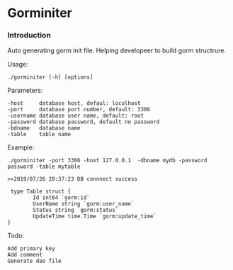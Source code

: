 # **Gorminiter**

### Introduction
Auto generating gorm init file. Helping developeer to build gorm structrure.

Usage: 

    ./gorminiter [-h] [options]


Parameters:

	-host	  database host, defaul: locolhost
	-port	  database port number, default: 3306
	-username database user name, default: root
	-password database password, default no password
	-bdname	  database name
	-table 	  table name

Example:
    
    ./gorminiter -port 3306 -host 127.0.0.1  -dbname mydb -password password -table mytable

    >>2019/07/26 20:37:23 DB connnect success

     type Table struct { 
            Id int64 `gorm:id` 
            UserName string `gorm:user_name` 
            Status string `gorm:status` 
            UpdateTime time.Time `gorm:update_time` 
    } 

Todo:

    Add primary key
    Add comment
    Generate dao file